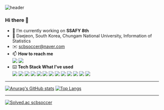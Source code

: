 ![header](https://capsule-render.vercel.app/api?type=rect&color=gradient&text=About%20Me&fontAlign=30&fontSize=25&textBg=true&animation=fadeIn&desc=I'm%20baefrica&descAlign=60&descAlignY=50&descSize=30)

### Hi there 👋

- 🔭 I’m currently working on **SSAFY 8th**
- 🌱 Daejeon, South Korea, Chungam National University, Information of Statistics
- ✉️ scbsoccer@naver.com
- 📫 **How to reach me**<br/>
  <a href="https://github.com/baefrica/"><img src="https://img.shields.io/badge/GitHub-181717?style=plastic-square&logo=GitHub&logoColor=white"/></a>
  <a href="https://www.instagram.com/baefrica"><img src="https://img.shields.io/badge/Instagram-E4405F?style=plastic-square&logo=Instagram&logoColor=white"/></a>
- ⌨️ **Tech Stack What I've used**<br/>
  <img src="https://img.shields.io/badge/Git-F05032?style=plastic-square&logo=Git&logoColor=white"/>
  <img src="https://img.shields.io/badge/Java-007396?style=plastic-square&logo=OpenJDK&logoColor=white"/>
  <img src="https://img.shields.io/badge/Spring-6DB33F?style=plastic-square&logo=Spring&logoColor=white"/>
  <img src="https://img.shields.io/badge/Spring Boot-6DB33F?style=plastic-square&logo=Spring Boot&logoColor=white"/>
  <img src="https://img.shields.io/badge/HTML-E34F26?style=plastic-square&logo=HTML5&logoColor=white"/>
  <img src="https://img.shields.io/badge/CSS-1572B6?style=plastic-square&logo=CSS3&logoColor=white"/>
  <img src="https://img.shields.io/badge/JavaScript-F7DF1E?style=plastic-square&logo=JSS&logoColor=white"/>
  <img src="https://img.shields.io/badge/Node.js-339933?style=plastic-square&logo=Node.js&logoColor=white"/>
  <img src="https://img.shields.io/badge/Vue.js-4FC08D?style=plastic-square&logo=Vue.js&logoColor=white"/>
  <img src="https://img.shields.io/badge/MySQL-4479A1?style=plastic-square&logo=MySQL&logoColor=white"/>
  <img src="https://img.shields.io/badge/React-61DAFB?style=plastic-square&logo=React&logoColor=white"/>
  <img src="https://img.shields.io/badge/JavaScript-F7DF1E?style=plastic-square&logo=JSS&logoColor=white"/>
  <img src="https://img.shields.io/badge/Figma-F24E1E?style=plastic-square&logo=Figma&logoColor=white"/>
<hr>

[![Anurag's GitHub stats](https://github-readme-stats.vercel.app/api?username=baefrica)](https://github.com/baefrica/github-readme-stats)
[![Top Langs](https://github-readme-stats.vercel.app/api/top-langs/?username=baefrica&layout=compact&theme=synthwave)](https://github.com/baefrica/github-readme-stats)
<hr>

[![Solved.ac scbsoccer](http://mazassumnida.wtf/api/v2/generate_badge?boj=scbsoccer)](https://solved.ac/scbsoccer)
